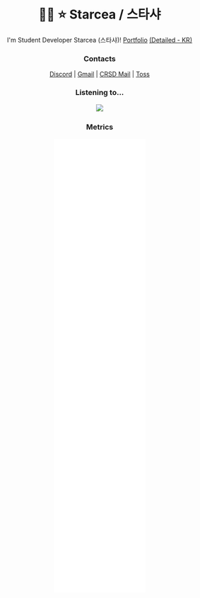 <h1 align="center">🏳️‍⚧️ ⭐ Starcea / 스타샤</h1>
<p align="center">I'm Student Developer Starcea (스타샤)! <a href="https://starcea.vercel.app">Portfolio</a> <a href="/detailed.md">(Detailed - KR)</a></p>

<h3 align="center">Contacts</h3>
<p align="center">
  <a href="https://discord.gg/APKV8NF8Wd">Discord</a>
  |
  <a href="mailto:stardev.uwu@gmail.com">Gmail</a>
  |
  <a href="mailto:star@crsd.team">CRSD Mail</a>
  |
  <a href="https://toss.me/starcea">Toss</a>
</p>

<h3 align="center">Listening to...</h3>
<p align="center">
  <a href="https://spotify-github-profile.vercel.app/api/view.svg?uid=31wxyhzs4wg6zkqantkudtvkg364&redirect=true">
    <img src="https://spotify-github-profile.vercel.app/api/view.svg?uid=31wxyhzs4wg6zkqantkudtvkg364&cover_image=true&theme=natemoo-re&show_offline=true&background_color=121212&interchange=true&bar_color=53b14f&bar_color_cover=false">
  </a>
</p>

<h3 align="center">Metrics</h3>
<p align="center">
  <a href="https://github.com/lowlighter/metrics">
    <img src="/github-metrics.svg">
  </a>
</p>
